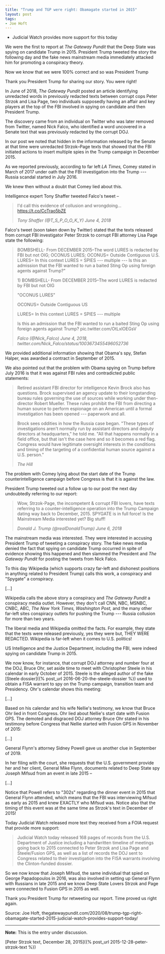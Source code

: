 ```yaml
---
title: "Trump and TGP were right: Obamagate started in 2015"
layout: post
tags:
- Joe Hoft
---
```


- Judicial Watch provides more support for this today

We were the first to report at *The Gateway Pundit* that the Deep State was spying on candidate Trump in 2015. President Trump tweeted the story the following day and the fake news mainstream media immediately attacked him for promoting a conspiracy theory.

Now we know that we were 100% correct and so was President Trump

Thank you President Trump for sharing our story. You were right!

In June of 2018, *The Gateway Pundit* posted an article identifying unredacted words in previously redacted texts between corrupt cops Peter Strzok and Lisa Page, two individuals supposedly having an affair and key players at the top of the FBI involved in spying on candidate and then President Trump.

The discovery came from an individual on Twitter who was later removed from Twitter, named Nick Falco, who identified a word uncovered in a Senate text that was previously redacted by the corrupt DOJ.

In our post we noted that hidden in the information released by the Senate at that time were unredacted Strzok–Page texts that showed that the FBI initiated actions to insert multiple spies in the Trump campaign in December 2015.

As we reported previously, according to far left *LA Times,* Comey stated in March of 2017 under oath that the FBI investigation into the Trump --- Russia scandal started in July 2016.

We knew then without a doubt that Comey lied about this.

Intelligence expert Tony Shaffer tweeted Falco's tweet –

> I'd call this evidence of collusion and wrongdoing... https://t.co/CcTrao5bZE
>
> <cite>Tony Shaffer (@T\_S\_P\_O\_O\_K\_Y) June 4, 2018</cite>

Falco's tweet (soon taken down by Twitter) stated that the texts released from corrupt FBI investigator Peter Strzok to corrupt FBI attorney Lisa Page state the following:

> BOMBSHELL- From DECEMBER 2015–The word LURES is redacted by FBI but not OIG; OCONUS LURES; OCONUS= Outside Contiguous U.S. LURES= In this context LURES = SPIES --- multiple --- Is this an admission that the FBI wanted to run a baited Sting Op using foreign agents against Trump?"
>
> 1\) BOMBSHELL- From DECEMBER 2015–The word LURES is redacted by FBI but not OIG
>
> "OCONUS LURES"
>
> OCONUS= Outside Contiguous US
>
> LURES= In this context LURES = SPIES --- multiple
>
> Is this an admission that the FBI wanted to run a baited Sting Op using foreign agents against Trump? pic.twitter.com/OtLxlOEGsV
>
> <cite>Falco (@Nick\_Falco) June 4, 2018, twitter.com/Nick_Falco/status/1003673455496052736</cite>

We provided additional information showing that Obama's spy, Stefan Halper, was awarded a contract in September of 2015.

We also pointed out that the problem with Obama spying on Trump before July 2016 is that it was against FBI rules and contradicted public statements:

> Retired assistant FBI director for intelligence Kevin Brock also has questions. Brock supervised an agency update to their longstanding bureau rules governing the use of sources while working under then-director Robert Mueller. These rules prohibit the FBI from directing a human source to perform espionage on an American until a formal investigation has been opened --- paperwork and all.
>
> Brock sees oddities in how the Russia case began. "These types of investigations aren't normally run by assistant directors and deputy directors at headquarters," he told me. "All that happens normally in a field office, but that isn't the case here and so it becomes a red flag. Congress would have legitimate oversight interests in the conditions and timing of the targeting of a confidential human source against a U.S. person."
>
> <cite>The Hill</cite>

The problem with Comey lying about the start date of the Trump counterintelligence campaign before Congress is that it is against the law.

President Trump tweeted out a follow up to our post the next day undoubtedly referring to our report:

> Wow, Strzok-Page, the incompetent &amp; corrupt FBI lovers, have texts referring to a counter-intelligence operation into the Trump Campaign dating way back to December, 2015. SPYGATE is in full force! Is the Mainstream Media interested yet? Big stuff!
>
> <cite>Donald J. Trump (@realDonaldTrump) June 6, 2018</cite>

The mainstream media was interested. They were interested in accusing President Trump of tweeting a conspiracy story. The fake news media denied the fact that spying on candidate Trump occurred in spite of evidence showing this happened and then slammed the President and *The Gateway Pundit* for posting the tweets from Nick Falco.

To this day Wikipedia (which supports crazy far-left and dishonest positions in anything related to President Trump) calls this work, a conspiracy and "Spygate" a conspiracy.

\[...\]

Wikipedia calls the above story a conspiracy and *The Gateway Pundit* a conspiracy media outlet. However, they don't call CNN, NBC, MSNBC, CNBC, ABC, *The New York Times, Washington Post,* and the many other far-left sites conspiracy outlets for pushing the Trump --- Russia collusion for more than two years.

The liberal media and Wikipedia omitted the facts. For example, they state that the texts were released previously, yes they were but, THEY WERE REDACTED. Wikipedia is far-left when it comes to U.S. politics!

US Intelligence and the Justice Department, including the FBI, were indeed spying on candidate Trump in 2015.

We now know, for instance, that corrupt DOJ attorney and number four at the DOJ, Bruce Ohr, set aside time to meet with Christopher Steele in his calendar in early October of 2015. Steele is the alleged author of the fake [Steele dossier]({% post_url 2016-06-20-the-steele-dossier %}) used to obtain a FISA warrant to spy on the Trump campaign, transition team and Presidency. Ohr's calendar shows this meeting:

\[...\]

Based on his calendar and his wife Nellie's testimony, we know that Bruce Ohr lied in front Congress. Ohr lied about Nellie's start date with Fusion GPS. The demoted and disgraced DOJ attorney Bruce Ohr stated in his testimony before Congress that Nellie started with Fusion GPS in November of 2015:

\[...\]

General Flynn's attorney Sidney Powell gave us another clue in September of 2019.

In her filing with the court, she requests that the U.S. government provide her and her client, General Mike Flynn, documents related to Deep State spy Joseph Mifsud from an event in late 2015 –

\[...\]

Notice that Powell refers to "302s" regarding the dinner event in 2015 that General Flynn attended, which means that the FBI was interviewing Mifsud as early as 2015 and knew EXACTLY who Mifsud was. Notice also that the timing of this event was at the same time as Strzok's text in December of 2015!

Today Judicial Watch released more text they received from a FOIA request that provide more support:

> Judicial Watch today released 168 pages of records from the U.S. Department of Justice including a handwritten timeline of meetings going back to 2015 connected to Peter Strzok and Lisa Page and Steele/Fusion GPS, as well as a list of records the DOJ sent to Congress related to their investigation into the FISA warrants involving the Clinton-funded dossier.

So we now know that Joseph Mifsud, the same individual that spied on George Papadopoulos in 2016, was also involved in setting up General Flynn with Russians in late 2015 and we know Deep State Lovers Strzok and Page were connected to Fusion GPS in 2015 as well.

Thank you President Trump for retweeting our report. Time proved us right again.

Source: Joe Hoft, thegatewaypundit.com/2020/08/trump-tgp-right-obamagate-started-2015-judicial-watch-provides-support-today/

---

**Note:** This is the entry under discussion.

[Peter Strzok text, December 28, 2015]({% post_url 2015-12-28-peter-strzok-text %})
